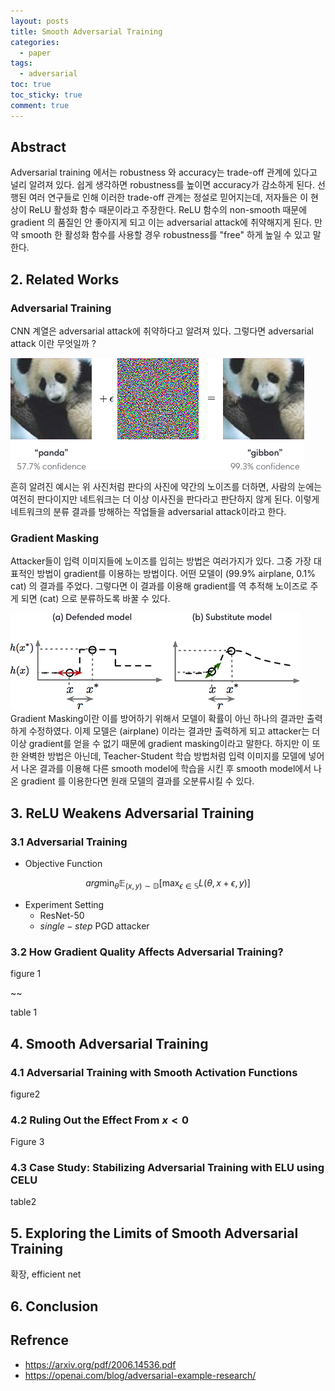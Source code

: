 ```yaml
---
layout: posts
title: Smooth Adversarial Training
categories: 
  - paper
tags:
  - adversarial
toc: true
toc_sticky: true
comment: true
---
```


## Abstract

 Adversarial training 에서는 robustness 와 accuracy는 trade-off 관계에 있다고 널리 알려져 있다. 쉽게 생각하면 robustness를 높이면 accuracy가 감소하게 된다. 선행된 여러 연구들로 인해 이러한 trade-off 관계는 정설로 믿어지는데, 저자들은 이 현상이 ReLU 활성화 함수 때문이라고 주장한다. ReLU 함수의 non-smooth 때문에 gradient 의 품질인 안 좋아지게 되고 이는 adversarial attack에 취약해지게 된다. 만약 smooth 한 활성화 함수를 사용할 경우 robustness를 "free" 하게 높일 수 있고 말한다.

## 2. Related Works

### Adversarial Training

CNN 계열은 adversarial attack에 취약하다고 알려져 있다. 그렇다면 adversarial attack 이란 무엇일까 ?

![img](/assets/imgs/sat/adversarial_img_1.png)

 흔히 알려진 예시는 위 사진처럼 판다의 사진에 약간의 노이즈를 더하면, 사람의 눈에는 여전히 판다이지만 네트워크는 더 이상 이사진을 판다라고 판단하지 않게 된다. 이렇게 네트워크의 분류 결과를 방해하는 작업들을 adversarial attack이라고 한다. 

### Gradient Masking

Attacker들이 입력 이미지들에 노이즈를 입히는 방법은 여러가지가 있다. 그중 가장 대표적인 방법이 gradient를 이용하는 방법이다. 어떤 모델이 (99.9% airplane, 0.1% cat) 의 결과를 주었다. 그렇다면 이 결과를 이용해 gradient를 역 추적해 노이즈로 주게 되면 (cat) 으로 분류하도록 바꿀 수 있다.

![img](/assets/imgs/sat/adversarial_img_2.png)
Gradient Masking이란 이를 방어하기 위해서 모델이 확률이 아닌 하나의 결과만 출력하게 수정하였다. 이제 모델은 (airplane) 이라는 결과만 출력하게 되고 attacker는 더 이상 gradient를 얻을 수 없기 때문에 gradient masking이라고 말한다. 하지만 이 또한 완벽한 방법은 아닌데, Teacher-Student 학습 방법처럼 입력 이미지를 모델에 넣어서 나온 결과를 이용해 다른 smooth model에 학습을 시킨 후 smooth model에서 나온 gradient 를 이용한다면 원래 모델의 결과를 오분류시킬 수 있다.

## 3. ReLU Weakens Adversarial Training

### 3.1 Adversarial Training

- Objective Function

$$arg\min_{\theta}\mathbb{E}_{(x,y)\sim\mathbb{D}}[\max_{\epsilon\in\mathbb{S}}L(\theta,x+\epsilon,y)]$$

- Experiment Setting
  - ResNet-50
  - $single-step$ PGD attacker

### 3.2 How Gradient Quality Affects Adversarial Training?

figure 1

~~

table 1

## 4. Smooth Adversarial Training

### 4.1 Adversarial Training with Smooth Activation Functions

figure2

### 4.2 Ruling Out the Effect From $x < 0$

Figure 3

### 4.3 Case Study: Stabilizing Adversarial Training with ELU using CELU

table2

## 5. Exploring the Limits of Smooth Adversarial Training

확장, efficient net



## 6. Conclusion




## Refrence

- https://arxiv.org/pdf/2006.14536.pdf
- https://openai.com/blog/adversarial-example-research/